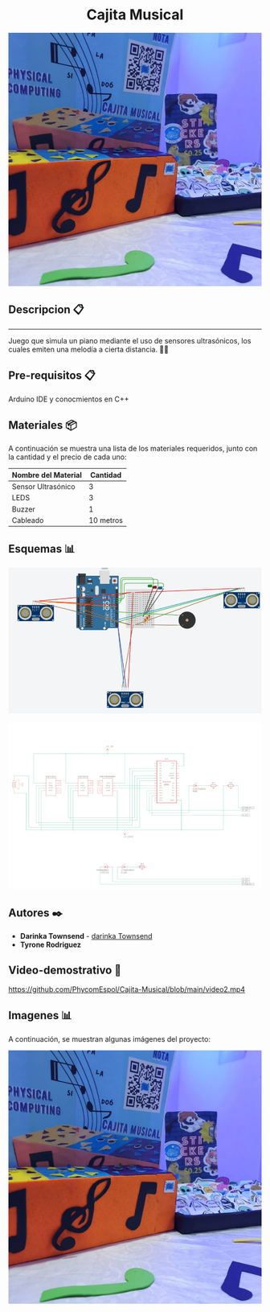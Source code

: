 <h1 align="center"> Cajita Musical </h1>
<p align="center"><img src="imagen.jpeg"/></p> 


## Descripcion  📋
---
Juego que simula un piano mediante el uso de sensores ultrasónicos, los cuales emiten una melodía a cierta distancia. 🧩👋


## Pre-requisitos  📋

Arduino IDE y conocmientos en C++


## Materiales  📦

A continuación se muestra una lista de los materiales requeridos, junto con la cantidad y el precio de cada uno:


  Nombre del Material  | Cantidad  |  
|----------------------|-----------|
| Sensor Ultrasónico   | 3         | 
| LEDS                 | 3         | 
| Buzzer               | 1         | 
| Cableado             | 10 metros | 


## Esquemas 📊
![Esquema](p1.png)

![Esquema](p2.png)

## Autores ✒️

* **Darinka Townsend** - [darinka Townsend](https://github.com/DarinkaTownsend)
* **Tyrone Rodriguez** 


## Video-demostrativo 🎥

https://github.com/PhycomEspol/Cajita-Musical/blob/main/video2.mp4

## Imagenes 📊

A continuación, se muestran algunas imágenes del proyecto:

![Imagen 1](imagen.jpeg)

